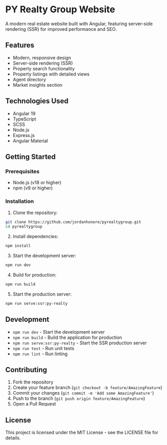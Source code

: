 # PY Realty Group Website

A modern real estate website built with Angular, featuring server-side rendering (SSR) for improved performance and SEO.

## Features

- Modern, responsive design
- Server-side rendering (SSR)
- Property search functionality
- Property listings with detailed views
- Agent directory
- Market insights section

## Technologies Used

- Angular 19
- TypeScript
- SCSS
- Node.js
- Express.js
- Angular Material

## Getting Started

### Prerequisites

- Node.js (v18 or higher)
- npm (v9 or higher)

### Installation

1. Clone the repository:
```bash
git clone https://github.com/jordanhonore/pyrealtygroup.git
cd pyrealtygroup
```

2. Install dependencies:
```bash
npm install
```

3. Start the development server:
```bash
npm run dev
```

4. Build for production:
```bash
npm run build
```

5. Start the production server:
```bash
npm run serve:ssr:py-realty
```

## Development

- `npm run dev` - Start the development server
- `npm run build` - Build the application for production
- `npm run serve:ssr:py-realty` - Start the SSR production server
- `npm run test` - Run unit tests
- `npm run lint` - Run linting

## Contributing

1. Fork the repository
2. Create your feature branch (`git checkout -b feature/AmazingFeature`)
3. Commit your changes (`git commit -m 'Add some AmazingFeature'`)
4. Push to the branch (`git push origin feature/AmazingFeature`)
5. Open a Pull Request

## License

This project is licensed under the MIT License - see the LICENSE file for details.
